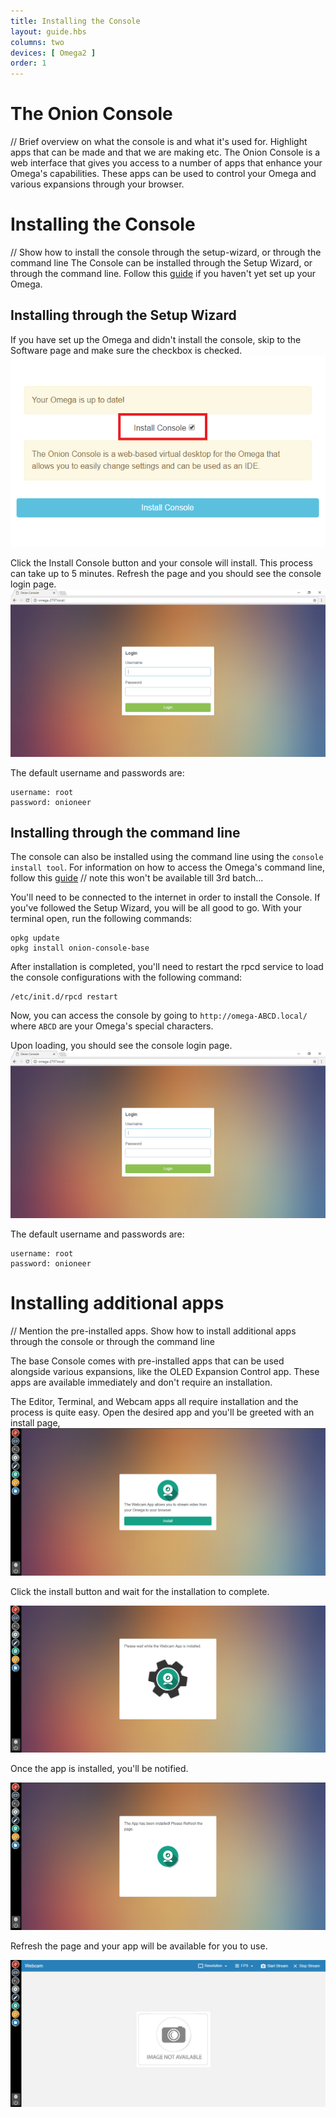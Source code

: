 ```yaml
---
title: Installing the Console
layout: guide.hbs
columns: two
devices: [ Omega2 ]
order: 1
---
```



# The Onion Console

// Brief overview on what the console is and what it's used for. Highlight apps that can be made and that we are making etc.
The Onion Console is a web interface that gives you access to a number of apps that enhance your Omega's capabilities. These apps can be used to control your Omega and various expansions through your browser.

# Installing the Console

// Show how to install the console through the setup-wizard, or through the command line
The Console can be installed through the Setup Wizard, or through the command line.
Follow this [guide](../First-Time) if you haven't yet set up your Omega.

## Installing through the Setup Wizard

If you have set up the Omega and didn't install the console, skip to the Software page and make sure the checkbox is checked.
![checkbox](../img/installing-console-setup-wizard.png)

Click the Install Console button and your console will install. This process can take up to 5 minutes.
Refresh the page and you should see the console login page.
![login-page](../img/installing-console-login.png)

The default username and passwords are:

```
username: root
password: onioneer
```

## Installing through the command line

The console can also be installed using the command line using the `console install tool`.
For information on how to access the Omega's command line, follow this [guide](../Using-the-Command-Line/connecting.md)
// note this won't be available till 3rd batch...

You'll need to be connected to the internet in order to install the Console. If you've followed the Setup Wizard, you will be all good to go.
With your terminal open, run the following commands:

```
opkg update
opkg install onion-console-base
```

After installation is completed, you'll need to restart the rpcd service to load the console configurations with the following command:

```
/etc/init.d/rpcd restart
```

Now, you can access the console by going to `http://omega-ABCD.local/` where `ABCD` are your Omega's special characters.

Upon loading, you should see the console login page.
![login-page](../img/installing-console-login.png)

The default username and passwords are:

```
username: root
password: onioneer
```

# Installing additional apps

// Mention the pre-installed apps. Show how to install additional apps through the console or through the command line

The base Console comes with pre-installed apps that can be used alongside various expansions, like the OLED Expansion Control app.
These apps are available immediately and don't require an installation.

The Editor, Terminal, and Webcam apps all require installation and the process is quite easy. Open the desired app and you'll be greeted with an install page,
![install-page](../img/installing-the-console-install-page.png)

Click the install button and wait for the installation to complete.

![installing-app](../img/installing-the-console-installing.png)

Once the app is installed, you'll be notified.

![installed-app](../img/installing-the-console-installed.png)

Refresh the page and your app will be available for you to use.

![app-ready](../img/installing-the-console-app-ready.png)
